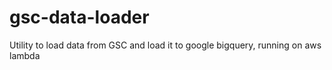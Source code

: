 # gsc-data-loader
Utility to load data from GSC and load it to google bigquery, running on aws lambda
